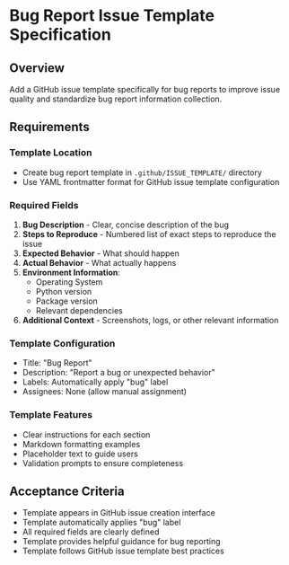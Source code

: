 # Bug Report Issue Template Specification

## Overview

Add a GitHub issue template specifically for bug reports to improve issue quality and standardize bug report information collection.

## Requirements

### Template Location

- Create bug report template in `.github/ISSUE_TEMPLATE/` directory
- Use YAML frontmatter format for GitHub issue template configuration

### Required Fields

1. **Bug Description** - Clear, concise description of the bug
2. **Steps to Reproduce** - Numbered list of exact steps to reproduce the issue
3. **Expected Behavior** - What should happen
4. **Actual Behavior** - What actually happens
5. **Environment Information**:
   - Operating System
   - Python version
   - Package version
   - Relevant dependencies
6. **Additional Context** - Screenshots, logs, or other relevant information

### Template Configuration

- Title: "Bug Report"
- Description: "Report a bug or unexpected behavior"
- Labels: Automatically apply "bug" label
- Assignees: None (allow manual assignment)

### Template Features

- Clear instructions for each section
- Markdown formatting examples
- Placeholder text to guide users
- Validation prompts to ensure completeness

## Acceptance Criteria

- Template appears in GitHub issue creation interface
- Template automatically applies "bug" label
- All required fields are clearly defined
- Template provides helpful guidance for bug reporting
- Template follows GitHub issue template best practices